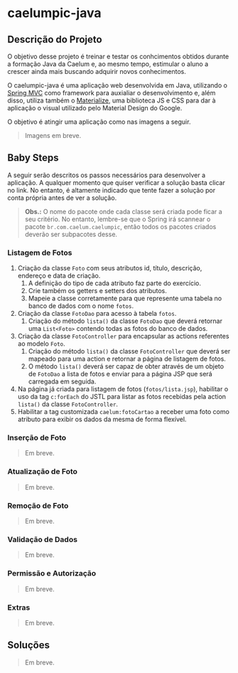 # caelumpic-java

## Descrição do Projeto

O objetivo desse projeto é treinar e testar os conhcimentos obtidos durante a formação Java da Caelum e, ao mesmo tempo, estimular o aluno a crescer ainda mais buscando adquirir novos conhecimentos.

O caelumpic-java é uma aplicação web desenvolvida em Java, utilizando o [Spring MVC](https://spring.io/) como framework para auxialiar o desenvolvimento e, além disso, utiliza também o [Materialize](http://materializecss.com/), uma biblioteca JS e CSS para dar à aplicação o visual utilizado pelo Material Design do Google.

O objetivo é atingir uma aplicação como nas imagens a seguir.

> Imagens em breve.

## Baby Steps

A seguir serão descritos os passos necessários para desenvolver a aplicação. A qualquer momento que quiser verificar a solução basta clicar no link. No entanto, é altamente indicado que tente fazer a solução por conta própria antes de ver a solução.

> **Obs.:** O nome do pacote onde cada classe será criada pode ficar a seu critério. No entanto, lembre-se que o Spring irá scannear o pacote `br.com.caelum.caelumpic`, então todos os pacotes criados deverão ser subpacotes desse.

### Listagem de Fotos
1. Criação da classe `Foto` com seus atributos id, título, descrição, endereço e data de criação.
    1. A definição do tipo de cada atributo faz parte do exercício.
    1. Crie também os getters e setters dos atributos.
    1. Mapeie a classe corretamente para que represente uma tabela no banco de dados com o nome `fotos`.
1. Criação da classe `FotoDao` para acesso à tabela `fotos`.
    1. Criação do método `lista()` da classe `FotoDao` que deverá retornar uma `List<Foto>` contendo todas as fotos do banco de dados.
1.  Criação da classe `FotoController` para encapsular as actions referentes ao modelo `Foto`.
    1. Criação do método `lista()` da classe `FotoController` que deverá ser mapeado para uma action e retornar a página de listagem de fotos.
    1. O método `lista()` deverá ser capaz de obter através de um objeto de `FotoDao` a lista de fotos e enviar para a página JSP que será carregada em seguida.
1. Na página já criada para listagem de fotos (`fotos/lista.jsp`), habilitar o uso da tag `c:forEach` do JSTL para listar as fotos recebidas pela action `lista()` da classe `FotoController`.
1. Habilitar a tag customizada `caelum:fotoCartao` a receber uma foto como atributo para exibir os dados da mesma de forma flexível.

### Inserção de Foto
> Em breve.
### Atualização de Foto
> Em breve.
### Remoção de Foto
> Em breve.
### Validação de Dados
> Em breve.
### Permissão e Autorização
> Em breve.
### Extras
> Em breve.

## Soluções
> Em breve.